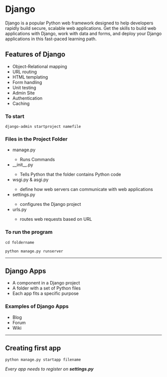 # Django
<p>Django is a popular Python web framework designed to help developers rapidly build secure, scalable web applications. Get the skills to build web applications with Django, work with data and forms, and deploy your Django applications in this fast-paced learning path.
</p>

<h2>Features of Django</h2>
<ul>
  <li>Object-Relational mapping</li>
  <li>URL routing</li>
  <li>HTML templating</li>
  <li>Form handling</li>
  <li>Unit testing</li>
  <li>Admin Site</li>
  <li>Authentication</li>
  <li>Caching</li>
</ul>

<h3>To start</h3>

```
django-admin startproject namefile
```

<h3>Files in the Project Folder</h3>
<ul>
  <li>manage.py</li>
  <ul>
    <li>Runs Commands</li>
  </ul>
  <li>__init__.py</li>
  <ul>
    <li>Tells Python that the folder contains Python code</li>
  </ul>
  <li>wsgi.py & asgi.py</li>
  <ul>
    <li>define how web servers can communicate with web applications</li>
  </ul>
  <li>settings.py</li>
  <ul>
    <li>configures the Django project</li>
  </ul>
  <li>urls.py</li>
  <ul>
    <li>routes web requests based on URL</li>
  </ul>
</ul>
<h3>To run the program</h3>

```
cd foldername
```
```
python manage.py runserver
```
---
<h2>Django Apps</h2>
<ul>
  <li>A component in a Django project</li>
  <li>A folder with a set of Python files</li>
  <li>Each app fits a specific purpose</li>
</ul>
<h3>Examples of Django Apps</h3>
<ul>
  <li>Blog</li>
  <li>Forum</li>
  <li>Wiki</li>
</ul>

---

<h2>Creating first app</h2>

```
python manage.py startapp filename
```
<p><em>Every app needs to register on <b>settings.py<b></em></p>




  

